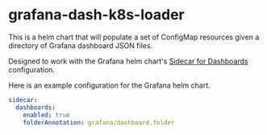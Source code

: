# grafana-dash-k8s-loader

This is a helm chart that will populate a set of ConfigMap resources given a directory of Grafana dashboard JSON files.

Designed to work with the Grafana helm chart's [Sidecar for Dashboards](https://github.com/grafana/helm-charts/tree/main/charts/grafana#sidecar-for-dashboards) configuration.

Here is an example configuration for the Grafana helm chart.

```yaml
sidecar:
  dashboards:
    enabled: true
    folderAnnotation: grafana/dashboard.folder
```
